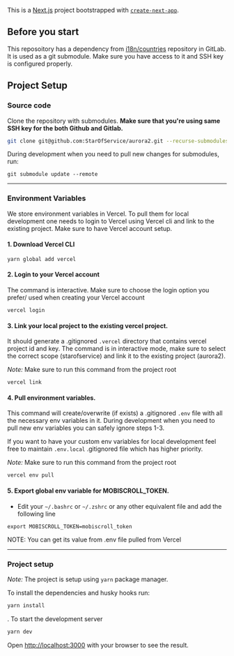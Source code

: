 This is a [Next.js](https://nextjs.org/) project bootstrapped with [`create-next-app`](https://github.com/vercel/next.js/tree/canary/packages/create-next-app).

## Before you start

This reposoitory has a dependency from [i18n/countries](https://gitlab.starofservice.com/i18n/countries) repository in GitLab. It is used as a git submodule. Make sure you have access to it and SSH key is configured properly.

## Project Setup

### Source code
Clone the repository with submodules. **Make sure that you're using same SSH key for the both Github and Gitlab.**

```bash
git clone git@github.com:StarOfService/aurora2.git --recurse-submodules
```

During development when you need to pull new changes for submodules, run:
```
git submodule update --remote
```
---
### Environment Variables
We store environment variables in Vercel. To pull them for local development one needs to login to Vercel using Vercel cli and link to the existing project. Make sure to have Vercel account setup.

#### 1. Download Vercel CLI

```
yarn global add vercel
```
#### 2. Login to your Vercel account

The command is interactive. Make sure to choose the login option you prefer/ used when creating your Vercel account

```
vercel login
```
#### 3. Link your local project to the existing vercel project.

It should generate a .gitignored `.vercel` directory that contains vercel project id and key. The command is in interactive mode, make sure to select the correct scope (starofservice) and link it to the existing project (aurora2).

_Note:_ Make sure to run this command from the project root

```
vercel link
```
#### 4. Pull environment variables.

 This command will create/overwrite (if exists) a .gitignored `.env` file with all the necessary env variables in it. During development when you need to pull new env variables you can safely ignore steps 1-3.

If you want to have your custom env variables for local development feel free to maintain `.env.local` .gitignored file which has higher priority.

_Note:_ Make sure to run this command from the project root

```
vercel env pull
```
#### 5. Export global env variable for MOBISCROLL_TOKEN.
- Edit your `~/.bashrc` or `~/.zshrc` or any other equivalent file and add the following line
```
export MOBISCROLL_TOKEN=mobiscroll_token
```
NOTE: You can get its value from .env file pulled from Vercel


---
### Project setup

_Note:_ The project is setup using `yarn` package manager.

To install the dependencies and husky hooks run:

```bash
yarn install
```

. To start the development server
```bash
yarn dev
```

Open [http://localhost:3000](http://localhost:3000) with your browser to see the result.

